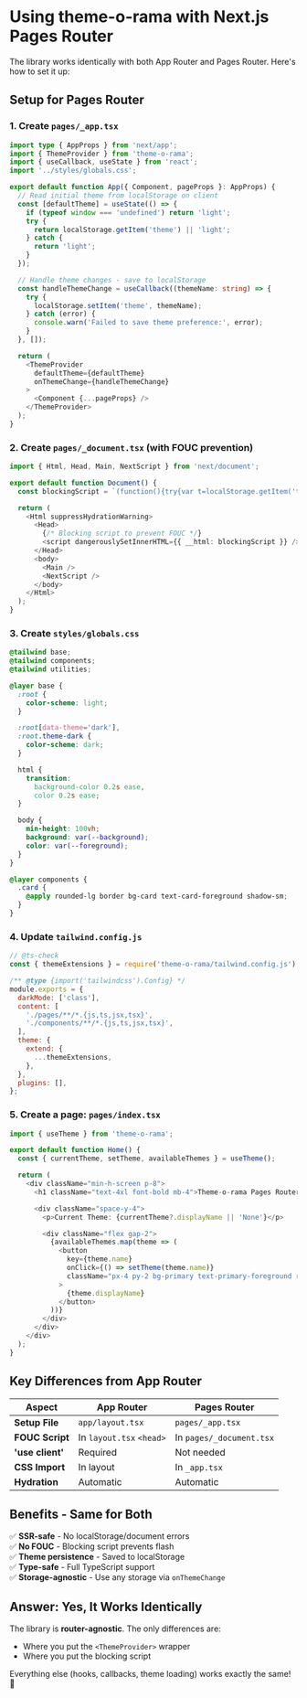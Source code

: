# Using theme-o-rama with Next.js Pages Router

The library works identically with both App Router and Pages Router. Here's how to set it up:

## Setup for Pages Router

### 1. Create `pages/_app.tsx`

```typescript
import type { AppProps } from 'next/app';
import { ThemeProvider } from 'theme-o-rama';
import { useCallback, useState } from 'react';
import '../styles/globals.css';

export default function App({ Component, pageProps }: AppProps) {
  // Read initial theme from localStorage on client
  const [defaultTheme] = useState(() => {
    if (typeof window === 'undefined') return 'light';
    try {
      return localStorage.getItem('theme') || 'light';
    } catch {
      return 'light';
    }
  });

  // Handle theme changes - save to localStorage
  const handleThemeChange = useCallback((themeName: string) => {
    try {
      localStorage.setItem('theme', themeName);
    } catch (error) {
      console.warn('Failed to save theme preference:', error);
    }
  }, []);

  return (
    <ThemeProvider
      defaultTheme={defaultTheme}
      onThemeChange={handleThemeChange}
    >
      <Component {...pageProps} />
    </ThemeProvider>
  );
}
```

### 2. Create `pages/_document.tsx` (with FOUC prevention)

```typescript
import { Html, Head, Main, NextScript } from 'next/document';

export default function Document() {
  const blockingScript = `(function(){try{var t=localStorage.getItem('theme')||'light';document.documentElement.className='theme-'+t;document.documentElement.setAttribute('data-theme',t);document.documentElement.style.colorScheme=t==='dark'?'dark':'light'}catch(e){console.error('Theme init error:',e)}})();`;

  return (
    <Html suppressHydrationWarning>
      <Head>
        {/* Blocking script to prevent FOUC */}
        <script dangerouslySetInnerHTML={{ __html: blockingScript }} />
      </Head>
      <body>
        <Main />
        <NextScript />
      </body>
    </Html>
  );
}
```

### 3. Create `styles/globals.css`

```css
@tailwind base;
@tailwind components;
@tailwind utilities;

@layer base {
  :root {
    color-scheme: light;
  }

  :root[data-theme='dark'],
  :root.theme-dark {
    color-scheme: dark;
  }

  html {
    transition:
      background-color 0.2s ease,
      color 0.2s ease;
  }

  body {
    min-height: 100vh;
    background: var(--background);
    color: var(--foreground);
  }
}

@layer components {
  .card {
    @apply rounded-lg border bg-card text-card-foreground shadow-sm;
  }
}
```

### 4. Update `tailwind.config.js`

```javascript
// @ts-check
const { themeExtensions } = require('theme-o-rama/tailwind.config.js');

/** @type {import('tailwindcss').Config} */
module.exports = {
  darkMode: ['class'],
  content: [
    './pages/**/*.{js,ts,jsx,tsx}',
    './components/**/*.{js,ts,jsx,tsx}',
  ],
  theme: {
    extend: {
      ...themeExtensions,
    },
  },
  plugins: [],
};
```

### 5. Create a page: `pages/index.tsx`

```typescript
import { useTheme } from 'theme-o-rama';

export default function Home() {
  const { currentTheme, setTheme, availableThemes } = useTheme();

  return (
    <div className="min-h-screen p-8">
      <h1 className="text-4xl font-bold mb-4">Theme-o-rama Pages Router</h1>

      <div className="space-y-4">
        <p>Current Theme: {currentTheme?.displayName || 'None'}</p>

        <div className="flex gap-2">
          {availableThemes.map(theme => (
            <button
              key={theme.name}
              onClick={() => setTheme(theme.name)}
              className="px-4 py-2 bg-primary text-primary-foreground rounded"
            >
              {theme.displayName}
            </button>
          ))}
        </div>
      </div>
    </div>
  );
}
```

## Key Differences from App Router

| Aspect           | App Router               | Pages Router             |
| ---------------- | ------------------------ | ------------------------ |
| **Setup File**   | `app/layout.tsx`         | `pages/_app.tsx`         |
| **FOUC Script**  | In `layout.tsx` `<head>` | In `pages/_document.tsx` |
| **'use client'** | Required                 | Not needed               |
| **CSS Import**   | In layout                | In `_app.tsx`            |
| **Hydration**    | Automatic                | Automatic                |

## Benefits - Same for Both

✅ **SSR-safe** - No localStorage/document errors  
✅ **No FOUC** - Blocking script prevents flash  
✅ **Theme persistence** - Saved to localStorage  
✅ **Type-safe** - Full TypeScript support  
✅ **Storage-agnostic** - Use any storage via `onThemeChange`

## Answer: Yes, It Works Identically

The library is **router-agnostic**. The only differences are:

- Where you put the `<ThemeProvider>` wrapper
- Where you put the blocking script

Everything else (hooks, callbacks, theme loading) works exactly the same! 🎉
